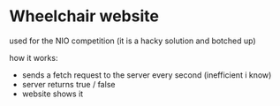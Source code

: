 # Wheelchair website

used for the NIO competition (it is a hacky solution and botched up)

how it works: 
- sends a fetch request to the server every second (inefficient i know)
- server returns true / false
- website shows it
